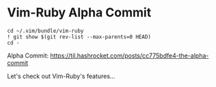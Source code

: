 # Vim-Ruby Alpha Commit

```vim
cd ~/.vim/bundle/vim-ruby
! git show $(git rev-list --max-parents=0 HEAD)
cd -
```

Alpha Commit: https://til.hashrocket.com/posts/cc775bdfe4-the-alpha-commit

Let's check out Vim-Ruby's features...

